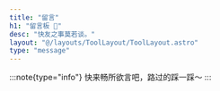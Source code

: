 ```yaml
---
title: "留言"
h1: "留言板 🌊"
desc: "快友之事莫若谈。"
layout: "@/layouts/ToolLayout/ToolLayout.astro"
type: "message"
---
```


:::note{type="info"}
快来畅所欲言吧，路过的踩一踩～
:::
